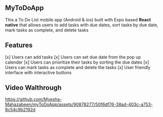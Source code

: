 ## MyToDoApp
This a To Do List mobile app (Android & ios) built with Expo based **React native** that allows users to add tasks with due dates, sort tasks by due date, mark tasks as complete, and delete tasks

## Features
[x] Users can add tasks
[x] Users can set due date from the pop up calender
[x] Users can prioritize their tasks by sorting the due dates
[x] Users can mark tasks as complete and delete the tasks
[x] User friendly interface with interactive buttons

## Video Walthrough

https://github.com/Myesha-Mahazabeen/myToDoApp/assets/90878277/50f6df76-38ad-403c-a753-8c54c9b2192d

